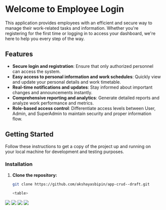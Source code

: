 # Welcome to Employee Login

This application provides employees with an efficient and secure way to manage their work-related tasks and information. Whether you're registering for the first time or logging in to access your dashboard, we're here to help you every step of the way.

## Features

- **Secure login and registration**: Ensure that only authorized personnel can access the system.
- **Easy access to personal information and work schedules**: Quickly view and update your personal details and work timetable.
- **Real-time notifications and updates**: Stay informed about important changes and announcements instantly.
- **Comprehensive reporting and analytics**: Generate detailed reports and analyze work performance and metrics.
- **Role-based access control**: Differentiate access levels between User, Admin, and SuperAdmin to maintain security and proper information flow.

## Getting Started

Follow these instructions to get a copy of the project up and running on your local machine for development and testing purposes.

### Installation

1. **Clone the repository:**
   ```sh
   git clone https://github.com/akshayasbipin/app-crud--draft.git

   <table>
  <tr>
    <td><img src="Table.png"></td>
    <td><img src="Dashboard.png"></td>
  </tr>
  <tr>
    <td><img src="Login.png"></td>
    <td><img src="register.png"></td>
  </tr>
</table>


